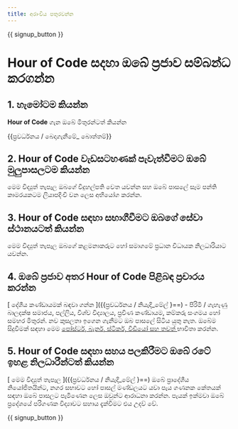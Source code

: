 ```yaml
---
title: අරාංචිය පතුරවන්න
---
```


{{ signup_button }}

# Hour of Code සදහා ඔබේ ප්‍රජාව සම්බන්ධ කරගන්න

## 1. හැමෝටම කියන්න

**Hour of Code** ගැන ඔබේ මිතුරන්ටත් කියන්න

{{ප්‍රවර්ධනය / බෙදාගැනීමේ_ බොත්තම්}}

## 2. Hour of Code වැඩසටහණක් පැවැත්වීමට ඔබේ මුලුපාසලටම කියන්න

 මෙම විද්‍යුත් තැපෑල ඔබගේ විදුහල්පති වෙත යවන්න සහ ඔබේ පාසලේ සෑම පන්ති කාමරයකටම ලියාපදිංචි වන ලෙස අභියෝග කරන්න.</p> 

## 3. Hour of Code සඳහා සභාගීවීමට ඔබගේ සේවා ස්ථානයටත් කියන්න

 මෙම විද්‍යුත් තැපෑල ඔබගේ කළමනාකරුට හෝ සමාගමේ ප්‍රධාන විධායක නිලධාරියාට යවන්න.</p> 

## 4. ඔබේ ප්‍රජාව අතර Hour of Code පිළිබඳ ප්‍රචාරය කරන්න

[ දේශීය කණ්ඩායමක් බඳවා ගන්න ]({{ප්‍රවර්ධනය / නියැදි_මේල් }==) - පිරිමි / ගැහැණු බාලදක්ෂ සමාජය, පල්ලිය, විශ්ව විද්‍යාලය, ප්‍රවීණ කණ්ඩායම, කම්කරු සංගමය හෝ සමහර මිතුරන්. නව කුසලතා ඉගෙන ගැනීමට ඔබ පාසලේ සිටිය යුතු නැත. ඔබේම සිදුවීමක් සඳහා මෙම [ පෝස්ටර්, බැනර්, ස්ටිකර්, වීඩියෝ සහ තවත් ](/promote/resources) භාවිතා කරන්න.

## 5. Hour of Code සඳහා සහය පලකිරීමට ඔබේ රටේ ඉහළ නිලධාරීන්ටත් කියන්න

[ මෙම විද්‍යුත් තැපෑල ]({{ප්‍රවර්ධනය / නියැදි_මේල් }==) ඔබේ ප්‍රාදේශීය නියෝජිතයින්ට, නගර සභාවට හෝ පාසල් මණ්ඩලයට යවා පැය ගණනක කේතයක් සඳහා ඔබේ පාසලට පැමිණෙන ලෙස ඔවුන්ට ආරාධනා කරන්න. පැයක් ඉක්මවා ඔබේ ප්‍රදේශයේ පරිගණක විද්‍යාවට සහාය දැක්වීමට එය උදව් වේ.

{{ signup_button }}